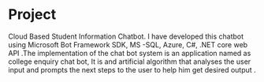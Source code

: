 # Project
Cloud Based Student Information Chatbot. I have developed this chatbot using Microsoft Bot Framework SDK, MS -SQL, Azure, C#, .NET core web API  .The implementation of the chat bot system is an application named as college enquiry chat bot, It is and artificial algorithm that analyses the user input and prompts the next steps to the user to help him get desired output .
